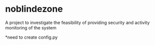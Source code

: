 # noblindezone
A project to investigate the feasibility of providing security and activity monitoring of the system


*need to create config.py

